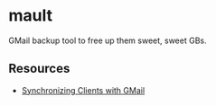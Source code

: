 # mault
GMail backup tool to free up them sweet, sweet GBs.

## Resources
* [Synchronizing Clients with GMail](https://developers.google.com/gmail/api/guides/sync)
